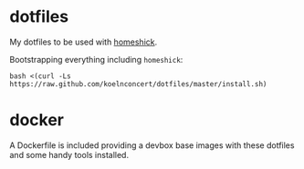 dotfiles
========

My dotfiles to be used with [homeshick](https://github.com/andsens/homeshick).


Bootstrapping everything including `homeshick`:


    bash <(curl -Ls https://raw.github.com/koelnconcert/dotfiles/master/install.sh)


docker
======

A Dockerfile is included providing a devbox base images with these dotfiles
and some handy tools installed.
